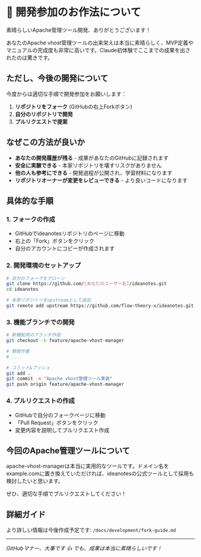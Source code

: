 # 🚨 開発参加のお作法について

素晴らしいApache管理ツール開発、ありがとうございます！

あなたのApache vhost管理ツールの出来栄えは本当に素晴らしく、MVP定義やマニュアルの完成度も非常に高いです。Claude初体験でここまでの成果を出されたのは驚きです。

## ただし、今後の開発について

今度からは適切な手順で開発参加をお願いします：

1. **リポジトリをフォーク** (GitHubの右上Forkボタン)
2. **自分のリポジトリで開発**
3. **プルリクエストで提案**

## なぜこの方法が良いか

- **あなたの開発履歴が残る** - 成果があなたのGitHubに記録されます
- **安全に実験できる** - 本家リポジトリを壊すリスクがありません  
- **他の人も参考にできる** - 開発過程が公開され、学習材料になります
- **リポジトリオーナーが変更をレビューできる** - より良いコードになります

## 具体的な手順

### 1. フォークの作成
- GitHubでideanotesリポジトリのページに移動
- 右上の「Fork」ボタンをクリック
- 自分のアカウントにコピーが作成されます

### 2. 開発環境のセットアップ
```bash
# 自分のフォークをクローン
git clone https://github.com/[あなたのユーザー名]/ideanotes.git
cd ideanotes

# 本家リポジトリをupstreamとして追加
git remote add upstream https://github.com/flow-theory-x/ideanotes.git
```

### 3. 機能ブランチでの開発
```bash
# 新機能用のブランチ作成
git checkout -b feature/apache-vhost-manager

# 開発作業
# ...

# コミット&プッシュ
git add .
git commit -m "Apache vhost管理ツール実装"
git push origin feature/apache-vhost-manager
```

### 4. プルリクエストの作成
- GitHubで自分のフォークページに移動
- 「Pull Request」ボタンをクリック
- 変更内容を説明してプルリクエスト作成

## 今回のApache管理ツールについて

apache-vhost-managerは本当に実用的なツールです。ドメイン名をexample.comに置き換えていただければ、ideanotesの公式ツールとして採用も検討したいと思います。

ぜひ、適切な手順でプルリクエストしてください！

## 詳細ガイド

より詳しい情報は今後作成予定です: `/docs/development/fork-guide.md`

---

*GitHubマナー、大事です 👍 でも、成果は本当に素晴らしいです！*